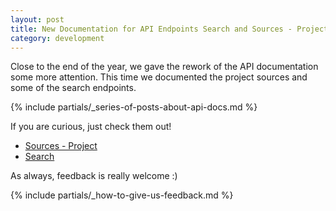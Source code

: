 ```yaml
---
layout: post
title: New Documentation for API Endpoints Search and Sources - Projects
category: development
---
```


Close to the end of the year, we gave the rework of the API documentation some more attention.
This time we documented the project sources and some of the search endpoints.

{% include partials/_series-of-posts-about-api-docs.md %}

If you are curious, just check them out!

* [Sources - Project](https://api.opensuse.org/apidocs/#/Sources%20-%20Projects)
* [Search](https://api.opensuse.org/apidocs/#/Search)

As always, feedback is really welcome :)

{% include partials/_how-to-give-us-feedback.md %}

